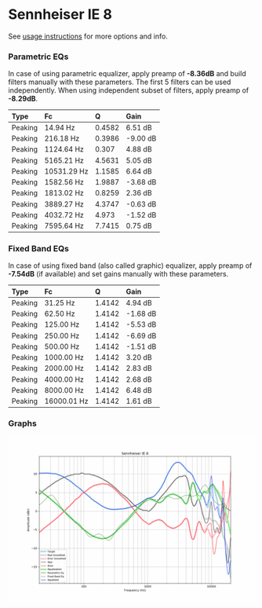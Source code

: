 # Sennheiser IE 8
See [usage instructions](https://github.com/jaakkopasanen/AutoEq#usage) for more options and info.

### Parametric EQs
In case of using parametric equalizer, apply preamp of **-8.36dB** and build filters manually
with these parameters. The first 5 filters can be used independently.
When using independent subset of filters, apply preamp of **-8.29dB**.

| Type    | Fc          |      Q | Gain     |
|:--------|:------------|:-------|:---------|
| Peaking | 14.94 Hz    | 0.4582 | 6.51 dB  |
| Peaking | 216.18 Hz   | 0.3986 | -9.00 dB |
| Peaking | 1124.64 Hz  | 0.307  | 4.88 dB  |
| Peaking | 5165.21 Hz  | 4.5631 | 5.05 dB  |
| Peaking | 10531.29 Hz | 1.1585 | 6.64 dB  |
| Peaking | 1582.56 Hz  | 1.9887 | -3.68 dB |
| Peaking | 1813.02 Hz  | 0.8259 | 2.36 dB  |
| Peaking | 3889.27 Hz  | 4.3747 | -0.63 dB |
| Peaking | 4032.72 Hz  | 4.973  | -1.52 dB |
| Peaking | 7595.64 Hz  | 7.7415 | 0.75 dB  |

### Fixed Band EQs
In case of using fixed band (also called graphic) equalizer, apply preamp of **-7.54dB**
(if available) and set gains manually with these parameters.

| Type    | Fc          |      Q | Gain     |
|:--------|:------------|:-------|:---------|
| Peaking | 31.25 Hz    | 1.4142 | 4.94 dB  |
| Peaking | 62.50 Hz    | 1.4142 | -1.68 dB |
| Peaking | 125.00 Hz   | 1.4142 | -5.53 dB |
| Peaking | 250.00 Hz   | 1.4142 | -6.69 dB |
| Peaking | 500.00 Hz   | 1.4142 | -1.51 dB |
| Peaking | 1000.00 Hz  | 1.4142 | 3.20 dB  |
| Peaking | 2000.00 Hz  | 1.4142 | 2.83 dB  |
| Peaking | 4000.00 Hz  | 1.4142 | 2.68 dB  |
| Peaking | 8000.00 Hz  | 1.4142 | 6.48 dB  |
| Peaking | 16000.01 Hz | 1.4142 | 1.61 dB  |

### Graphs
![](./Sennheiser%20IE%208.png)